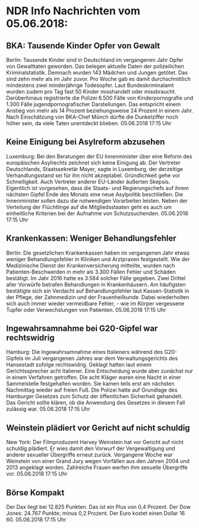 # NDR Info Nachrichten vom 05.06.2018:


## BKA: Tausende Kinder Opfer von Gewalt
Berlin: Tausende Kinder sind in Deutschland im vergangenen Jahr Opfer von Gewalttaten geworden. Das belegen aktuelle Daten der polizeilichen Kriminalstatistik. Demnach wurden 143 Mädchen und Jungen getötet. Das sind zehn mehr als im Jahr zuvor. Pro Woche gab es damit durchschnittlich mindestens zwei minderjährige Todesopfer. Laut Bundeskriminalamt wurden zudem pro Tag fast 50 Kinder misshandelt oder missbraucht. Darüberhinaus registrierte die Polizei 6.500 Fälle von Kinderpornografie und 1.300 Fälle jugendpornografischer Darstellungen. Das entspricht einem Anstieg von mehr als 14 Prozent beziehungsweise 24 Prozent in einem Jahr. Nach Einschätzung von BKA-Chef Münch dürfte die Dunkelziffer noch höher sein, da viele Taten unentdeckt blieben. 05.06.2018 17:15 Uhr 

## Keine Einigung bei Asylreform abzusehen
Luxemburg:	Bei den Beratungen der EU Innenminister über eine Reform des europäischen Asylrechts zeichnet sich keine Einigung ab. Der Vertreter Deutschlands, Staatssekretär Mayer, sagte in Luxemburg, der derzeitige Verhandlungsstand sei für ihn nicht akzeptabel. Gründlichkeit gehe vor Schnelligkeit. Auch Vertreter anderer EU-Länder äußerten Skepsis. Eigentlich ist vorgesehen, dass die Staats- und Regierungschefs auf ihrem nächsten Gipfel Ende des Monats eine neue Asylpolitik beschließen. Die Innenminister sollen dazu die notwendigen Vorarbeiten leisten. Neben der Verteilung der Flüchtlinge auf die Mitgliedsstaaten geht es auch um einheitliche Kriterien bei der Aufnahme von Schutzsuchenden. 05.06.2018 17:15 Uhr 

## Krankenkassen: Weniger Behandlungsfehler
Berlin: Die gesetzlichen Krankenkassen haben im vergangenen Jahr etwas weniger Behandlungsfehler in Kliniken und Arztpraxen festgestellt. Wie der Medizinische Dienst der Krankenversicherung mitteilte, wurden nach Patienten-Beschwerden in mehr als 3.300 Fällen Fehler und Schäden bestätigt. Im Jahr 2016 hatte es 3.564 solcher Fälle gegeben. Zwei Drittel aller Vorwürfe betrafen Behandlungen in Krankenhäusern. Am häufigsten bestätigte sich ein Verdacht auf Behandlungsfehler laut Kassen-Statistik in der Pflege, der Zahnmedizin und der Frauenheilkunde. Dabei wiederholten sich auch immer wieder vermeidbare Fehler, - wie im Körper vergessene Tupfer oder Verwechslungen von Patienten. 05.06.2018 17:15 Uhr 

## Ingewahrsamnahme bei G20-Gipfel war rechtswidrig
Hamburg: Die Ingewahrsamnahme eines Italieners während des G20-Gipfels im Juli vergangenen Jahres war dem Verwaltungsgerichts des Hansestadt zufolge rechtswidrig. Geklagt hatten laut einem Gerichtssprecher acht Italiener. Eine Entscheidung wurde aber zunächst nur in einem Verfahren getroffen. Die acht Kläger waren eine Nacht in einer Sammelstelle festgehalten worden. Sie kamen teils erst am nächsten Nachmittag wieder auf freien Fuß. Die Polizei hatte auf Grundlage des Hamburger Gesetzes zum Schutz der öffentlichen Sicherheit gehandelt. Das Gericht sollte klären, ob die Anwendung des Gesetzes in diesem Fall zulässig war. 05.06.2018 17:15 Uhr 

## Weinstein plädiert vor Gericht auf nicht schuldig
New York:	Der Filmproduzent Harvey Weinstein hat vor Gericht auf nicht schuldig plädiert. Er wies damit den Vorwurf der Vergewaltigung und anderer sexueller Übergriffe erneut zurück. Vergangene Woche war Weinstein von einer Grand Jury wegen Vorfällen aus den Jahren 2004 und 2013 angeklagt worden. Zahlreiche Frauen werfen ihm sexuelle Übergriffe vor. 05.06.2018 17:15 Uhr 

## Börse Kompakt
Der Dax liegt bei 12.825 Punkten. Das ist ein Plus von 0,4 Prozent. Der Dow Jones: 24.767 Punkte; minus 0,2  Prozent. Der Euro kostet einen Dollar 16 60. 05.06.2018 17:15 Uhr 
